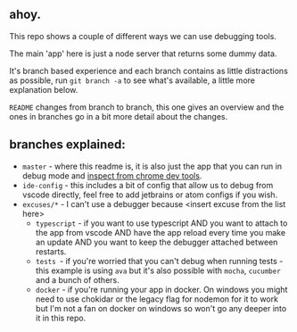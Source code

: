 ## ahoy.

This repo shows a couple of different ways we can use debugging tools.

The main 'app' here is just a node server that returns some dummy data.

It's branch based experience and each branch contains as little distractions as possible, run `git branch -a` to see what's available, a little more explanation below.

`README` changes from branch to branch, this one gives an overview and the ones in branches go in a bit more detail about the changes.

## branches explained:

* `master` - where this readme is, it is also just the app that you can run in debug mode and [inspect from chrome dev tools](https://medium.com/@paul_irish/debugging-node-js-nightlies-with-chrome-devtools-7c4a1b95ae27).
* `ide-config` - this includes a bit of config that allow us to debug from vscode directly, feel free to add jetbrains or atom configs if you wish.
* `excuses/*` - I can't use a debugger because \<insert excuse from the list here>
  * `typescript` - if you want to use typescript AND you want to attach to the app from vscode AND have the app reload every time you make an update AND you want to keep the debugger attached between restarts.
  * `tests `- if you're worried that you can't debug when running tests - this example is using `ava` but it's also possible with `mocha`, `cucumber` and a bunch of others.
  * `docker` - if you're running your app in docker. On windows you might need to use chokidar or the legacy flag for nodemon for it to work but I'm not a fan on docker on windows so won't go any deeper into it in this repo.
